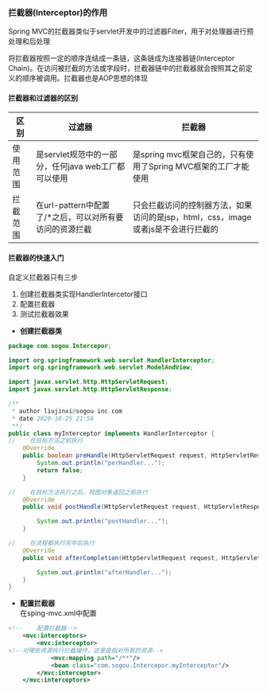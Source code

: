 ### 拦截器(Interceptor)的作用  
Spring MVC的拦截器类似于servlet开发中的过滤器Filter，用于对处理器进行预处理和后处理  
  
将拦截器按照一定的顺序连结成一条链，这条链成为连接器链(Interceptor Chain)。在访问被拦截的方法或字段时，拦截器链中的拦截器就会按照其之前定义的顺序被调用。拦截器也是AOP思想的体现  
  
#### 拦截器和过滤器的区别  
|区别|过滤器|拦截器|
|-|-|-|
|使用范围|是servlet规范中的一部分，任何java web工厂都可以使用|是spring mvc框架自己的，只有使用了Spring MVC框架的工厂才能使用|
|拦截范围|在url-pattern中配置了/*之后，可以对所有要访问的资源拦截|只会拦截访问的控制器方法，如果访问的是jsp，html，css，image或者js是不会进行拦截的|  
#### 拦截器的快速入门  
自定义拦截器只有三步  
1. 创建拦截器类实现HandlerIntercetor接口  
2. 配置拦截器  
3. 测试拦截器效果  
+ **创建拦截器类**  
```java
package com.sogou.Intercepor;

import org.springframework.web.servlet.HandlerInterceptor;
import org.springframework.web.servlet.ModelAndView;

import javax.servlet.http.HttpServletRequest;
import javax.servlet.http.HttpServletResponse;

/**
 * author liujinxi@sogou-inc.com
 * date 2020-10-25 21:56
 **/
public class myInterceptor implements HandlerInterceptor {
//    在目标方法之前执行
    @Override
    public boolean preHandle(HttpServletRequest request, HttpServletResponse response, Object handler) throws Exception {
        System.out.println("perHandler...");
        return false;
    }

//    在目标方法执行之后，视图对象返回之前执行
    @Override
    public void postHandle(HttpServletRequest request, HttpServletResponse response, Object handler, ModelAndView modelAndView) throws Exception {

        System.out.println("postHandler...");
    }

//    在流程都执行完毕后执行
    @Override
    public void afterCompletion(HttpServletRequest request, HttpServletResponse response, Object handler, Exception ex) throws Exception {

        System.out.println("afterHandler...");
    }
}

```  
+ **配置拦截器**  
在sping-mvc.xml中配置  
```xml
<!--    配置拦截器-->
    <mvc:interceptors>
        <mvc:interceptor>
<!--对哪些资源执行拦截操作，这里是指对所有的资源-->
            <mvc:mapping path="/**"/>
            <bean class="com.sogou.Intercepor.myInterceptor"/>
        </mvc:interceptor>
    </mvc:interceptors>
```  

